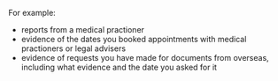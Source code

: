 For example:
  - reports from a medical practioner
  - evidence of the dates you booked appointments with medical practioners or legal advisers
  - evidence of requests you have made for documents from overseas, including what evidence and the date you asked for it